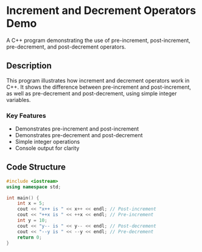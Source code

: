 # Increment and Decrement Operators Demo

A C++ program demonstrating the use of pre-increment, post-increment, pre-decrement, and post-decrement operators.

## Description

This program illustrates how increment and decrement operators work in C++. It shows the difference between pre-increment and post-increment, as well as pre-decrement and post-decrement, using simple integer variables.

### Key Features
- Demonstrates pre-increment and post-increment
- Demonstrates pre-decrement and post-decrement
- Simple integer operations
- Console output for clarity

## Code Structure

```cpp
#include <iostream>
using namespace std;

int main() {
    int x = 5;
    cout << "x++ is " << x++ << endl; // Post-increment
    cout << "++x is " << ++x << endl; // Pre-increment
    int y = 10;
    cout << "y-- is " << y-- << endl; // Post-decrement
    cout << "--y is " << --y << endl; // Pre-decrement
    return 0;
}
